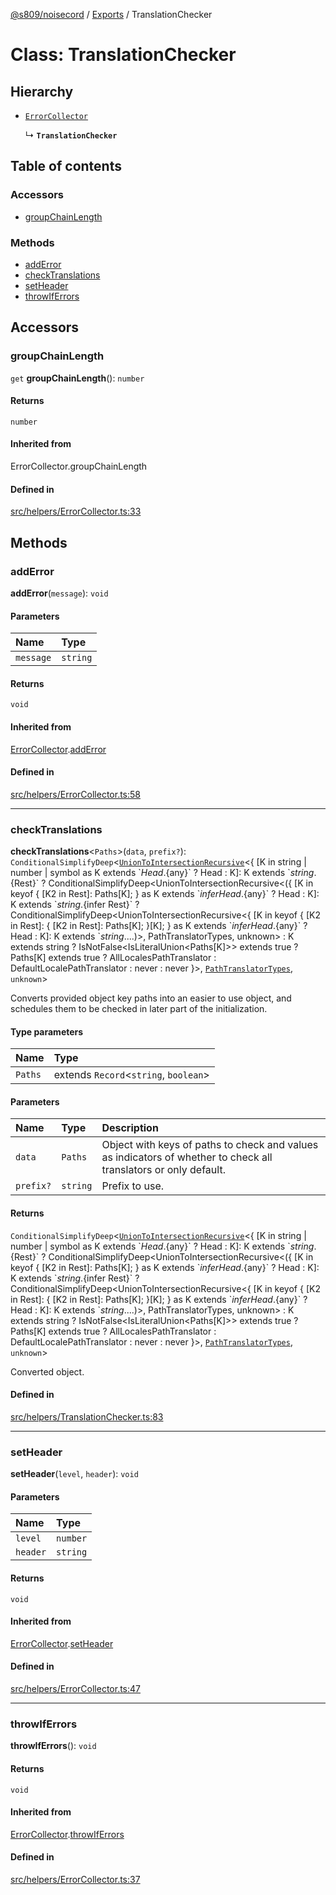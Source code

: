 [@s809/noisecord](../README.md) / [Exports](../modules.md) / TranslationChecker

# Class: TranslationChecker

## Hierarchy

- [`ErrorCollector`](ErrorCollector.md)

  ↳ **`TranslationChecker`**

## Table of contents

### Accessors

- [groupChainLength](TranslationChecker-1.md#groupchainlength)

### Methods

- [addError](TranslationChecker-1.md#adderror)
- [checkTranslations](TranslationChecker-1.md#checktranslations)
- [setHeader](TranslationChecker-1.md#setheader)
- [throwIfErrors](TranslationChecker-1.md#throwiferrors)

## Accessors

### groupChainLength

`get` **groupChainLength**(): `number`

#### Returns

`number`

#### Inherited from

ErrorCollector.groupChainLength

#### Defined in

[src/helpers/ErrorCollector.ts:33](https://github.com/s809/noisecord/blob/50a8c6b/src/helpers/ErrorCollector.ts#L33)

## Methods

### addError

**addError**(`message`): `void`

#### Parameters

| Name | Type |
| :------ | :------ |
| `message` | `string` |

#### Returns

`void`

#### Inherited from

[ErrorCollector](ErrorCollector.md).[addError](ErrorCollector.md#adderror)

#### Defined in

[src/helpers/ErrorCollector.ts:58](https://github.com/s809/noisecord/blob/50a8c6b/src/helpers/ErrorCollector.ts#L58)

___

### checkTranslations

**checkTranslations**<`Paths`\>(`data`, `prefix?`): `ConditionalSimplifyDeep`<[`UnionToIntersectionRecursive`](../modules.md#uniontointersectionrecursive)<{ [K in string \| number \| symbol as K extends \`${Head}.${any}\` ? Head : K]: K extends \`${string}.${Rest}\` ? ConditionalSimplifyDeep<UnionToIntersectionRecursive<({ [K in keyof { [K2 in Rest]: Paths[K]; } as K extends \`${infer Head}.${any}\` ? Head : K]: K extends \`${string}.${infer Rest}\` ? ConditionalSimplifyDeep<UnionToIntersectionRecursive<{ [K in keyof { [K2 in Rest]: { [K2 in Rest]: Paths[K]; }[K]; } as K extends \`${infer Head}.${any}\` ? Head : K]: K extends \`${string}.$...)\>, PathTranslatorTypes, unknown\> : K extends string ? IsNotFalse<IsLiteralUnion<Paths[K]\>\> extends true ? Paths[K] extends true ? AllLocalesPathTranslator : DefaultLocalePathTranslator : never : never }\>, [`PathTranslatorTypes`](../modules/TranslationChecker.md#pathtranslatortypes), `unknown`\>

Converts provided object key paths into an easier to use object, and schedules them to be checked in later part of the initialization.

#### Type parameters

| Name | Type |
| :------ | :------ |
| `Paths` | extends `Record`<`string`, `boolean`\> |

#### Parameters

| Name | Type | Description |
| :------ | :------ | :------ |
| `data` | `Paths` | Object with keys of paths to check and values as indicators of whether to check all translators or only default. |
| `prefix?` | `string` | Prefix to use. |

#### Returns

`ConditionalSimplifyDeep`<[`UnionToIntersectionRecursive`](../modules.md#uniontointersectionrecursive)<{ [K in string \| number \| symbol as K extends \`${Head}.${any}\` ? Head : K]: K extends \`${string}.${Rest}\` ? ConditionalSimplifyDeep<UnionToIntersectionRecursive<({ [K in keyof { [K2 in Rest]: Paths[K]; } as K extends \`${infer Head}.${any}\` ? Head : K]: K extends \`${string}.${infer Rest}\` ? ConditionalSimplifyDeep<UnionToIntersectionRecursive<{ [K in keyof { [K2 in Rest]: { [K2 in Rest]: Paths[K]; }[K]; } as K extends \`${infer Head}.${any}\` ? Head : K]: K extends \`${string}.$...)\>, PathTranslatorTypes, unknown\> : K extends string ? IsNotFalse<IsLiteralUnion<Paths[K]\>\> extends true ? Paths[K] extends true ? AllLocalesPathTranslator : DefaultLocalePathTranslator : never : never }\>, [`PathTranslatorTypes`](../modules/TranslationChecker.md#pathtranslatortypes), `unknown`\>

Converted object.

#### Defined in

[src/helpers/TranslationChecker.ts:83](https://github.com/s809/noisecord/blob/50a8c6b/src/helpers/TranslationChecker.ts#L83)

___

### setHeader

**setHeader**(`level`, `header`): `void`

#### Parameters

| Name | Type |
| :------ | :------ |
| `level` | `number` |
| `header` | `string` |

#### Returns

`void`

#### Inherited from

[ErrorCollector](ErrorCollector.md).[setHeader](ErrorCollector.md#setheader)

#### Defined in

[src/helpers/ErrorCollector.ts:47](https://github.com/s809/noisecord/blob/50a8c6b/src/helpers/ErrorCollector.ts#L47)

___

### throwIfErrors

**throwIfErrors**(): `void`

#### Returns

`void`

#### Inherited from

[ErrorCollector](ErrorCollector.md).[throwIfErrors](ErrorCollector.md#throwiferrors)

#### Defined in

[src/helpers/ErrorCollector.ts:37](https://github.com/s809/noisecord/blob/50a8c6b/src/helpers/ErrorCollector.ts#L37)
